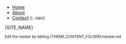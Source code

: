 * [Home](/)
* [About](/example-content/fluid/about/)
* [Contact](/contact/index.php)
{: .nav}

{SITE_NAME}

<!---->
<small>Edit the navbar by editing {THEME_CONTENT_FOLDER}/navbar.md</small>
